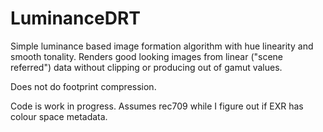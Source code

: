# LuminanceDRT
Simple luminance based image formation algorithm with hue linearity and smooth tonality. Renders good looking images from linear ("scene referred") data without clipping or producing out of gamut values.

Does not do footprint compression.

Code is work in progress. Assumes rec709 while I figure out if EXR has colour space metadata.
